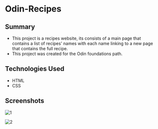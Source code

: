 # Odin-Recipes  

## Summary  
- This project is a recipes website, its consists of a main page that contains a list of recipes' names with each name linking to a new page that contains the full recipe.
- This project was created for the Odin foundations path.  

## Technologies Used  
- HTML  
- CSS

## Screenshots  
![1](https://github.com/user-attachments/assets/065fe672-61ab-47d6-a47f-914c55a49e35)
  
![2](https://github.com/user-attachments/assets/f284add0-7a19-4a6e-9b85-a6608b692bcd)
